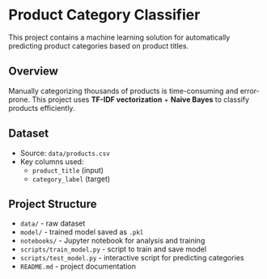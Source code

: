 # Product Category Classifier

This project contains a machine learning solution for automatically predicting product categories based on product titles.

## Overview

Manually categorizing thousands of products is time-consuming and error-prone. This project uses **TF-IDF vectorization** + **Naive Bayes** to classify products efficiently.

## Dataset

- Source: `data/products.csv`
- Key columns used:
  - `product_title` (input)
  - `category_label` (target)

## Project Structure

- `data/` - raw dataset
- `model/` - trained model saved as `.pkl`
- `notebooks/` - Jupyter notebook for analysis and training
- `scripts/train_model.py` - script to train and save model
- `scripts/test_model.py` - interactive script for predicting categories
- `README.md` - project documentation

